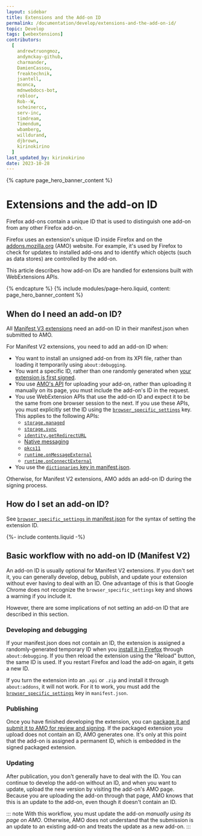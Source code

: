```yaml
---
layout: sidebar
title: Extensions and the Add-on ID
permalink: /documentation/develop/extensions-and-the-add-on-id/
topic: Develop
tags: [webextensions]
contributors:
  [
    andrewtruongmoz,
    andymckay-github,
    charmander,
    DamienCassou,
    freaktechnik,
    jsantell,
    mconca,
    mdnwebdocs-bot,
    rebloor,
    Rob--W,
    scheinercc,
    serv-inc,
    timdream,
    Timendum,
    wbamberg,
    willdurand,
    djbrown,
    kirinokirino
  ]
last_updated_by: kirinokirino
date: 2023-10-28
---
```


<!-- Page Hero Banner -->

{% capture page_hero_banner_content %}

# Extensions and the add-on ID

Firefox add-ons contain a unique ID that is used to distinguish one add-on from any other Firefox add-on.

Firefox uses an extension's unique ID inside Firefox and on the [addons.mozilla.org](https://addons.mozilla.org/) (AMO) website. For example, it's used by Firefox to check for updates to installed add-ons and to identify which objects (such as data stores) are controlled by the add-on.

This article describes how add-on IDs are handled for extensions built with WebExtensions APIs.

{% endcapture %}
{% include modules/page-hero.liquid,
  content: page_hero_banner_content
%}

<!-- END: Page Hero Banner -->

<!-- Single Column Body Module -->

<section id="when-do-you-need-an-add-on-id" class="module">
<article class="module-content grid-x grid-padding-x">
<div class="cell small-12">

## When do I need an add-on ID?

All [Manifest V3 extensions](/documentation/develop/manifest-v3-migration-guide/) need an add-on ID in their manifest.json when submitted to AMO.

For Manifest V2 extensions, you need to add an add-on ID when:

- You want to install an unsigned add-on from its XPI file, rather than loading it temporarily using `about:debugging`.
- You want a specific ID, rather than one randomly generated when [your extension is first signed](/documentation/publish/#get-your-extension-signed).
- You use [AMO's API](https://addons-server.readthedocs.io/en/latest/topics/api/v4_frozen/signing.html) for uploading your add-on, rather than uploading it manually on its page, you must include the add-on's ID in the request.
- You use WebExtension APIs that use the add-on ID and expect it to be the same from one browser session to the next. If you use these APIs, you must explicitly set the ID using the [`browser_specific_settings`](https://developer.mozilla.org/docs/Mozilla/Add-ons/WebExtensions/manifest.json/browser_specific_settings) key. This applies to the following APIs:
  - [`storage.managed`](https://developer.mozilla.org/docs/Mozilla/Add-ons/WebExtensions/API/storage/managed "A storage.StorageArea object that represents the managed storage area. Items in managed storage are set by the domain administrator or other native applications installed on user's computer, and are read-only for the extension. Trying to modify this storage area results in an error.")
  - [`storage.sync`](https://developer.mozilla.org/docs/Mozilla/Add-ons/WebExtensions/API/storage/sync 'Represents the sync storage area. Items in sync storage are synced by the browser, and are available across all instances of that browser that the user is logged into (e.g. via Firefox sync, or a Google account), across different devices.')
  - [`identity.getRedirectURL`](https://developer.mozilla.org/docs/Mozilla/Add-ons/WebExtensions/API/identity/getRedirectURL 'Generates a URL that you can use as a redirect URL.')
  - [Native messaging](https://developer.mozilla.org/Add-ons/WebExtensions/Native_messaging)
  - [`pkcs11`](https://developer.mozilla.org/docs/Mozilla/Add-ons/WebExtensions/API/pkcs11 'The pkcs11 API enables an extension to enumerate PKCS #11 security modules and to make them accessible to the browser as sources of keys and certificates.')
  - [`runtime.onMessageExternal`](https://developer.mozilla.org/docs/Mozilla/Add-ons/WebExtensions/API/runtime/onMessageExternal "This API can't be used in a content script.")
  - [`runtime.onConnectExternal`](https://developer.mozilla.org/docs/Mozilla/Add-ons/WebExtensions/API/runtime/onConnectExternal 'Fired when an extension receives a connection request from a different extension.')
- You use the [`dictionaries` key in manifest.json](https://developer.mozilla.org/docs/Mozilla/Add-ons/WebExtensions/manifest.json/dictionaries).

Otherwise, for Manifest V2 extensions, AMO adds an add-on ID during the signing process.

</div>
</article>
</section>

<!-- END: Single Column Body Module -->

<!-- Single Column Body Module -->

<section id="how-do-i-set-an-add-on-id" class="module">
<article class="module-content grid-x grid-padding-x">
<div class="cell small-12">

## How do I set an add-on ID?

See [`browser_specific_settings` in manifest.json](https://developer.mozilla.org/Add-ons/WebExtensions/manifest.json/browser_specific_settings) for the syntax of setting the extension ID.

</div>
</article>
</section>

<!-- END: Single Column Body Module -->

<!-- Single Column Body Module -->

<section id="basic-workflow-with-no-add-on-id" class="module">
<aside class="module-aside table-of-contents">

{%- include contents.liquid -%}

</aside>
<article class="module-content grid-x grid-padding-x">
<div class="cell small-12">

## Basic workflow with no add-on ID (Manifest V2)

An add-on ID is usually optional for Manifest V2 extensions. If you don't set it, you can generally develop, debug, publish, and update your extension without ever having to deal with an ID. One advantage of this is that Google Chrome does not recognize the `browser_specific_settings` key and shows a warning if you include it.

However, there are some implications of not setting an add-on ID that are described in this section.

### Developing and debugging

If your manifest.json does not contain an ID, the extension is assigned a randomly-generated temporary ID when you [install it in Firefox](/documentation/develop/temporary-installation-in-firefox/) through `about:debugging`. If you then reload the extension using the "Reload" button, the same ID is used. If you restart Firefox and load the add-on again, it gets a new ID.

If you turn the extension into an `.xpi` or `.zip` and install it through `about:addons`, it will not work. For it to work, you must add the [`browser_specific_settings`](https://developer.mozilla.org/docs/Mozilla/Add-ons/WebExtensions/manifest.json/browser_specific_settings) key in `manifest.json`.

### Publishing

Once you have finished developing the extension, you can [package it and submit it to AMO for review and signing](/documentation/publish/signing-and-distribution-overview/). If the packaged extension you upload does not contain an ID, AMO generates one. It's only at this point that the add-on is assigned a permanent ID, which is embedded in the signed packaged extension.

### Updating

After publication, you don't generally have to deal with the ID. You can continue to develop the add-on without an ID, and when you want to update, upload the new version by visiting the add-on's AMO page. Because you are uploading the add-on through that page, AMO knows that this is an update to the add-on, even though it doesn't contain an ID.

::: note
With this workflow, you must update the add-on _manually using its page on AMO_. Otherwise, AMO does not understand that the submission is an update to an existing add-on and treats the update as a new add-on.
:::

</div>
</article>
</section>

<!-- END: Single Column Body Module -->
